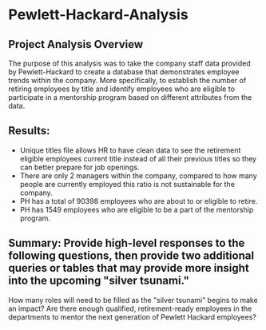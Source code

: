 # Pewlett-Hackard-Analysis

## Project Analysis Overview 
The purpose of this analysis was to take the company staff data provided by Pewlett-Hackard to create a database that demonstrates employee trends within the company. More specifically, to establish the number of retiring employees by title and identify employees who are eligible to participate in a mentorship program based on different attributes from the data.

 ## Results: 
- Unique titles file allows HR to have clean data to see the retirement eligible employees current title instead of all their previous titles so they can better prepare for job openings.
- There are only 2 managers within the company, compared to how many people are currently employed this ratio is not sustainable for the company.
- PH has a total of 90398 employees who are about to or eligible to retire.
- PH has 1549 employees who are eligible to be a part of the mentorship program. 


## Summary: Provide high-level responses to the following questions, then provide two additional queries or tables that may provide more insight into the upcoming "silver tsunami."
How many roles will need to be filled as the "silver tsunami" begins to make an impact?
Are there enough qualified, retirement-ready employees in the departments to mentor the next generation of Pewlett Hackard employees?
